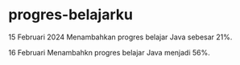# progres-belajarku
15 Februari 2024
Menambahkan progres belajar Java sebesar 21%.

16 Februari
Menambahkn progres belajar Java menjadi 56%.
